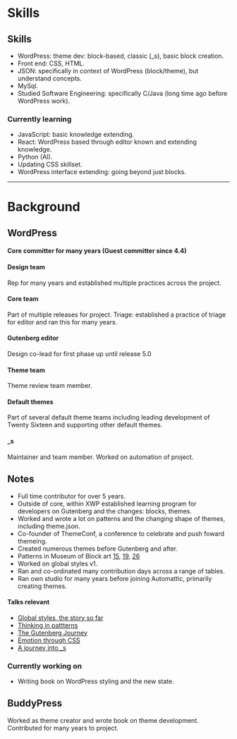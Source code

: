 # Skills

## Skills
* WordPress: theme dev: block-based, classic (_s), basic block creation.
* Front end: CSS, HTML.
* JSON: specifically in context of WordPress (block/theme), but understand concepts.
* MySql.
* Studied Software Engineering: specifically C/Java (long time ago before WordPress work).

### Currently learning
* JavaScript: basic knowledge extending.
* React: WordPress based through editor known and extending knowledge.
* Python (AI).
* Updating CSS skillset.
* WordPress interface extending: going beyond just blocks.

---------

# Background

## WordPress

#### Core committer for many years (Guest committer since 4.4)

#### Design team
Rep for many years and established multiple practices across the project.

#### Core team
Part of multiple releases for project.
Triage: established a practice of triage for editor and ran this for many years.

#### Gutenberg editor
Design co-lead for first phase up until release 5.0

#### Theme team
Theme review team member.

#### Default themes
Part of several default theme teams including leading development of Twenty Sixteen and supporting other default themes.

#### _s
Maintainer and team member.
Worked on automation of project.

## Notes
* Full time contributor for over 5 years.
* Outside of core, within XWP established learning program for developers on Gutenberg and the changes: blocks, themes.
* Worked and wrote a lot on patterns and the changing shape of themes, including theme.json.
* Co-founder of ThemeConf, a conference to celebrate and push foward themeing.
* Created numerous themes before Gutenberg and after.
* Patterns in Museum of Block art [15](https://block-museum.com/2022/01/11/015/), [19](https://block-museum.com/2022/01/11/019/), [26](https://block-museum.com/2022/01/26/026/)
* Worked on global styles v1.
* Ran and co-ordinated many contribution days across a range of tables.
* Ran own studio for many years before joining Automattic, primarily creating themes.

#### Talks relevant
* [Global styles, the story so far](https://speakerdeck.com/tammielis/global-styles-the-story-so-far)
* [Thinking in pattterns](https://speakerdeck.com/tammielis/thinking-in-patterns)
* [The Gutenberg Journey](https://speakerdeck.com/tammielis/the-gutenberg-journey)
* [Emotion through CSS](https://speakerdeck.com/tammielis/emotion-through-css)
* [A journey into _s](https://speakerdeck.com/tammielis/journey-into-underscores)

### Currently working on
* Writing book on WordPress styling and the new state.

## BuddyPress
Worked as theme creator and wrote book on theme development.
Contributed for many years to project.
